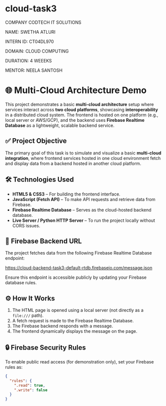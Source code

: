 # cloud-task3

COMPANY CODTECH IT SOLUTIONS

 NAME: SWETHA ATLURI

 INTERN ID: CT04DL970

 DOMAIN: CLOUD COMPUTING

 DURATION: 4 WEEEKS

 MENTOR: NEELA SANTOSH
 
# 🌐 Multi-Cloud Architecture Demo

This project demonstrates a basic **multi-cloud architecture** setup where services interact across **two cloud platforms**, showcasing **interoperability** in a distributed cloud system. The frontend is hosted on one platform (e.g., local server or AWS/GCP), and the backend uses **Firebase Realtime Database** as a lightweight, scalable backend service.

## ✅ Project Objective

The primary goal of this task is to simulate and visualize a basic **multi-cloud integration**, where frontend services hosted in one cloud environment fetch and display data from a backend hosted in another cloud platform.

## 🛠️ Technologies Used

- **HTML5 & CSS3** – For building the frontend interface.
- **JavaScript (Fetch API)** – To make API requests and retrieve data from Firebase.
- **Firebase Realtime Database** – Serves as the cloud-hosted backend database.
- **Live Server / Python HTTP Server** – To run the project locally without CORS issues.

## 🔗 Firebase Backend URL

The project fetches data from the following Firebase Realtime Database endpoint:

https://cloud-backend-task3-default-rtdb.firebaseio.com/message.json


Ensure this endpoint is accessible publicly by updating your Firebase database rules.

## ⚙️ How It Works

1. The HTML page is opened using a local server (not directly as a `file:///` path).
2. A fetch request is made to the Firebase Realtime Database.
3. The Firebase backend responds with a message.
4. The frontend dynamically displays the message on the page.

## 🔒 Firebase Security Rules

To enable public read access (for demonstration only), set your Firebase rules as:

```json
{
  "rules": {
    ".read": true,
    ".write": false
  }
}
